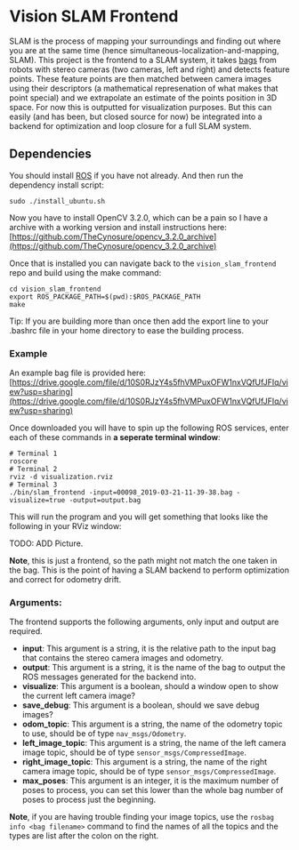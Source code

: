 # Vision SLAM Frontend

SLAM is the process of mapping your surroundings and finding out where you are at the same time (hence simultaneous-localization-and-mapping, SLAM). This project is the frontend to a SLAM system, it takes [bags](http://wiki.ros.org/Bags) from robots with stereo cameras (two cameras, left and right) and detects feature points. These feature points are then matched between camera images using their descriptors (a mathematical represenation of what makes that point special) and we extrapolate an estimate of the points position in 3D space. For now this is outputted for visualization purposes. But this can easily (and has been, but closed source for now) be integrated into a backend for optimization and loop closure for a full SLAM system.

## Dependencies

You should install [ROS](http://wiki.ros.org/ROS/Installation) if you have not already. And then run the dependency install script:
```
sudo ./install_ubuntu.sh
```

Now you have to install OpenCV 3.2.0, which can be a pain so I have a archive with a working version and install instructions here:
[https://github.com/TheCynosure/opencv_3.2.0_archive](https://github.com/TheCynosure/opencv_3.2.0_archive)

Once that is installed you can navigate back to the `vision_slam_frontend` repo and build using the make command:

```
cd vision_slam_frontend
export ROS_PACKAGE_PATH=$(pwd):$ROS_PACKAGE_PATH
make
```

Tip: If you are building more than once then add the export line to your .bashrc file in your home directory to ease the building process.

### Example

An example bag file is provided here:
[https://drive.google.com/file/d/10S0RJzY4s5fhVMPuxOFW1nxVQfUfJFIq/view?usp=sharing](https://drive.google.com/file/d/10S0RJzY4s5fhVMPuxOFW1nxVQfUfJFIq/view?usp=sharing)

Once downloaded you will have to spin up the following ROS services, enter each of these commands in __a seperate terminal window__:
```
# Terminal 1
roscore
# Terminal 2
rviz -d visualization.rviz
# Terminal 3
./bin/slam_frontend -input=00098_2019-03-21-11-39-38.bag -visualize=true -output=output.bag
```

This will run the program and you will get something that looks like the following in your RViz window:

TODO: ADD Picture.

__Note__, this is just a frontend, so the path might not match the one taken in the bag. This is the point of having a SLAM backend to perform optimization and correct for odometry drift.

### Arguments:

The frontend supports the following arguments, only input and output are required.

- __input__: This argument is a string, it is the relative path to the input bag that contains the stereo camera images and odometry.
- __output__: This argument is a string, it is the name of the bag to output the ROS messages generated for the backend into.
- __visualize__: This argument is a boolean, should a window open to show the current left camera image?
- __save_debug__: This argument is a boolean, should we save debug images?
- __odom_topic__: This argument is a string, the name of the odometry topic to use, should be of type `nav_msgs/Odometry`.
- __left_image_topic__: This argument is a string, the name of the left camera image topic, should be of type `sensor_msgs/CompressedImage`.
- __right_image_topic__: This argument is a string, the name of the right camera image topic, should be of type `sensor_msgs/CompressedImage`.
- __max_poses__: This argument is an integer, it is the maximum number of poses to process, you can set this lower than the whole bag number of poses to process just the beginning.

__Note__, if you are having trouble finding your image topics, use the `rosbag info <bag filename>` command to find the names of all the topics and the types are list after the colon on the right.
